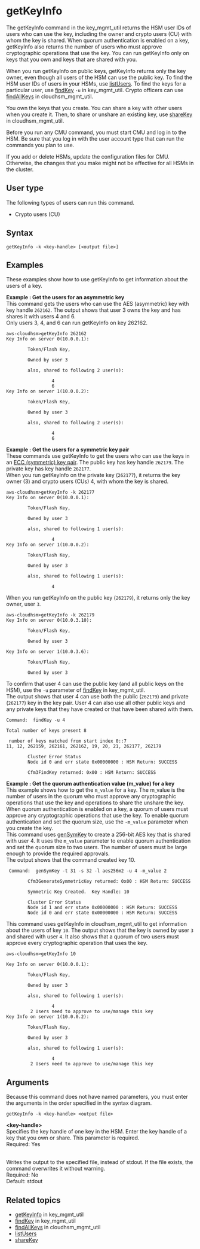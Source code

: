 # getKeyInfo<a name="cloudhsm_mgmt_util-getKeyInfo"></a>

The getKeyInfo command in the key\_mgmt\_util returns the HSM user IDs of users who can use the key, including the owner and crypto users \(CU\) with whom the key is shared\. When quorum authentication is enabled on a key, getKeyInfo also returns the number of users who must approve cryptographic operations that use the key\. You can run getKeyInfo only on keys that you own and keys that are shared with you\.

When you run getKeyInfo on public keys, getKeyInfo returns only the key owner, even though all users of the HSM can use the public key\. To find the HSM user IDs of users in your HSMs, use [listUsers](key_mgmt_util-listUsers.md)\. To find the keys for a particular user, use [findKey](key_mgmt_util-findKey.md) `-u` in key\_mgmt\_util\. Crypto officers can use [findAllKeys](cloudhsm_mgmt_util-findAllKeys.md) in cloudhsm\_mgmt\_util\.

You own the keys that you create\. You can share a key with other users when you create it\. Then, to share or unshare an existing key, use [shareKey](cloudhsm_mgmt_util-shareKey.md) in cloudhsm\_mgmt\_util\.

Before you run any CMU command, you must start CMU and log in to the HSM\. Be sure that you log in with the user account type that can run the commands you plan to use\.

If you add or delete HSMs, update the configuration files for CMU\. Otherwise, the changes that you make might not be effective for all HSMs in the cluster\.

## User type<a name="chmu-getKeyInfo-userType"></a>

The following types of users can run this command\.
+ Crypto users \(CU\)

## Syntax<a name="chmu-getKeyInfo-syntax"></a>

```
getKeyInfo -k <key-handle> [<output file>]
```

## Examples<a name="chmu-getKeyInfo-examples"></a>

These examples show how to use getKeyInfo to get information about the users of a key\.

**Example : Get the users for an asymmetric key**  
This command gets the users who can use the AES \(asymmetric\) key with key handle `262162`\. The output shows that user 3 owns the key and has shares it with users 4 and 6\.   
Only users 3, 4, and 6 can run getKeyInfo on key 262162\.   

```
aws-cloudhsm>getKeyInfo 262162
Key Info on server 0(10.0.0.1):

        Token/Flash Key,

        Owned by user 3

        also, shared to following 2 user(s):

                 4
                 6
Key Info on server 1(10.0.0.2):

        Token/Flash Key,

        Owned by user 3

        also, shared to following 2 user(s):

                 4
                 6
```

**Example : Get the users for a symmetric key pair**  
These commands use getKeyInfo to get the users who can use the keys in an [ECC \(symmetric\) key pair](key_mgmt_util-genSymKey.md)\. The public key has key handle `262179`\. The private key has key handle `262177`\.   
When you run getKeyInfo on the private key \(`262177`\), it returns the key owner \(3\) and crypto users \(CUs\) 4, with whom the key is shared\.   

```
aws-cloudhsm>getKeyInfo -k 262177
Key Info on server 0(10.0.0.1):

        Token/Flash Key,

        Owned by user 3

        also, shared to following 1 user(s):

                 4
Key Info on server 1(10.0.0.2):

        Token/Flash Key,

        Owned by user 3

        also, shared to following 1 user(s):

                 4
```
When you run getKeyInfo on the public key \(`262179`\), it returns only the key owner, user `3`\.   

```
aws-cloudhsm>getKeyInfo -k 262179
Key Info on server 0(10.0.3.10):

        Token/Flash Key,

        Owned by user 3

Key Info on server 1(10.0.3.6):

        Token/Flash Key,

        Owned by user 3
```
To confirm that user 4 can use the public key \(and all public keys on the HSM\), use the `-u` parameter of [findKey](key_mgmt_util-findKey.md) in key\_mgmt\_util\.   
The output shows that user 4 can use both the public \(`262179`\) and private \(`262177`\) key in the key pair\. User 4 can also use all other public keys and any private keys that they have created or that have been shared with them\.   

```
Command:  findKey -u 4

Total number of keys present 8

 number of keys matched from start index 0::7
11, 12, 262159, 262161, 262162, 19, 20, 21, 262177, 262179

        Cluster Error Status
        Node id 0 and err state 0x00000000 : HSM Return: SUCCESS

        Cfm3FindKey returned: 0x00 : HSM Return: SUCCESS
```

**Example : Get the quorum authentication value \(m\_value\) for a key**  
This example shows how to get the `m_value` for a key\. The m\_value is the number of users in the quorum who must approve any cryptographic operations that use the key and operations to share the unshare the key\.  
When quorum authentication is enabled on a key, a quorum of users must approve any cryptographic operations that use the key\. To enable quorum authentication and set the quorum size, use the `-m_value` parameter when you create the key\.  
This command uses [genSymKey](key_mgmt_util-genSymKey.md) to create a 256\-bit AES key that is shared with user 4\. It uses the `m_value` parameter to enable quorum authentication and set the quorum size to two users\. The number of users must be large enough to provide the required approvals\.  
The output shows that the command created key 10\.  

```
 Command:  genSymKey -t 31 -s 32 -l aes256m2 -u 4 -m_value 2

        Cfm3GenerateSymmetricKey returned: 0x00 : HSM Return: SUCCESS

        Symmetric Key Created.  Key Handle: 10

        Cluster Error Status
        Node id 1 and err state 0x00000000 : HSM Return: SUCCESS
        Node id 0 and err state 0x00000000 : HSM Return: SUCCESS
```
This command uses getKeyInfo in cloudhsm\_mgmt\_util to get information about the users of key `10`\. The output shows that the key is owned by user `3` and shared with user `4`\. It also shows that a quorum of two users must approve every cryptographic operation that uses the key\.  

```
aws-cloudhsm>getKeyInfo 10

Key Info on server 0(10.0.0.1):

        Token/Flash Key,

        Owned by user 3

        also, shared to following 1 user(s):

                 4
         2 Users need to approve to use/manage this key
Key Info on server 1(10.0.0.2):

        Token/Flash Key,

        Owned by user 3

        also, shared to following 1 user(s):

                 4
         2 Users need to approve to use/manage this key
```

## Arguments<a name="chmu-getKeyInfo-parameters"></a>

Because this command does not have named parameters, you must enter the arguments in the order specified in the syntax diagram\.

```
getKeyInfo -k <key-handle> <output file>
```

**<key\-handle>**  
Specifies the key handle of one key in the HSM\. Enter the key handle of a key that you own or share\. This parameter is required\.   
Required: Yes

**<output file>**  
Writes the output to the specified file, instead of stdout\. If the file exists, the command overwrites it without warning\.  
Required: No  
Default: stdout

## Related topics<a name="chmu-getKeyInfo-seealso"></a>
+ [getKeyInfo](key_mgmt_util-getKeyInfo.md) in key\_mgmt\_util
+ [findKey](key_mgmt_util-findKey.md) in key\_mgmt\_util
+ [findAllKeys](cloudhsm_mgmt_util-findAllKeys.md) in cloudhsm\_mgmt\_util
+ [listUsers](cloudhsm_mgmt_util-listUsers.md)
+ [shareKey](cloudhsm_mgmt_util-shareKey.md)